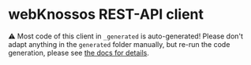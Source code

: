 # webKnossos REST-API client

:warning: Most code of this client in `_generated` is auto-generated! Please don't adapt anything in the `generated` folder manually, but re-run the code generation, please see [the docs for details](https://docs.webknossos.org/webknossos-py/development.html#webknossos-package).

